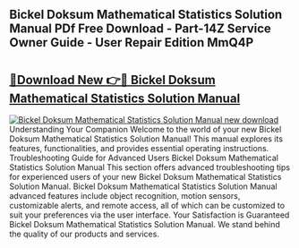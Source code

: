 ## Bickel Doksum Mathematical Statistics Solution Manual PDf Free Download - Part-14Z Service Owner Guide - User Repair Edition MmQ4P

# <h2><a href="http://bc70676.oget.top/?id=Bickel+Doksum+Mathematical+Statistics+Solution+Manual">🔗Download New 👉🔴 Bickel Doksum Mathematical Statistics Solution Manual</a></h2>

[![Bickel Doksum Mathematical Statistics Solution Manual new download](https://i.imgur.com/5g1atiW.png)](http://bc70676.oget.top/?id=Bickel+Doksum+Mathematical+Statistics+Solution+Manual)
Understanding Your Companion Welcome to the world of your new Bickel Doksum Mathematical Statistics Solution Manual! This manual explores its features, functionalities, and provides essential operating instructions. Troubleshooting Guide for Advanced Users Bickel Doksum Mathematical Statistics Solution Manual This section offers advanced troubleshooting tips for experienced users of your new Bickel Doksum Mathematical Statistics Solution Manual. Bickel Doksum Mathematical Statistics Solution Manual advanced features include object recognition, motion sensors, customizable alerts, and remote access, all of which can be customized to suit your preferences via the user interface. Your Satisfaction is Guaranteed Bickel Doksum Mathematical Statistics Solution Manual. We stand behind the quality of our products and services.
